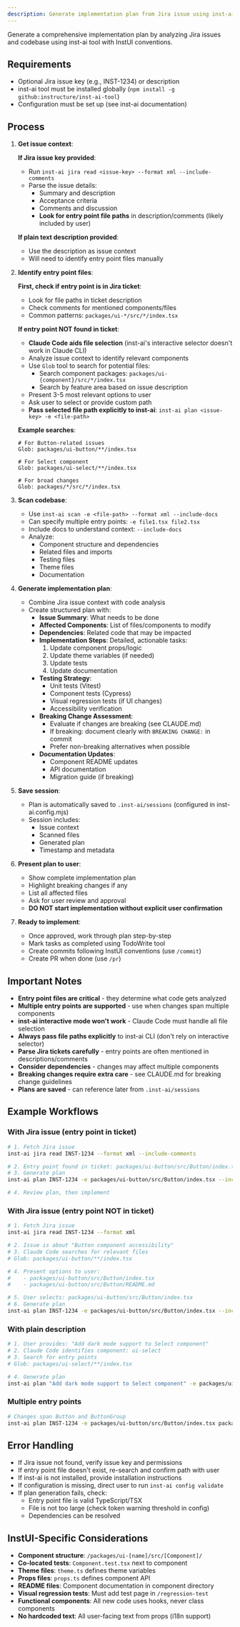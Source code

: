 ```yaml
---
description: Generate implementation plan from Jira issue using inst-ai
---
```


Generate a comprehensive implementation plan by analyzing Jira issues and codebase using inst-ai tool with InstUI conventions.

## Requirements

- Optional Jira issue key (e.g., INST-1234) or description
- inst-ai tool must be installed globally (`npm install -g github:instructure/inst-ai-tool`)
- Configuration must be set up (see inst-ai documentation)

## Process

1. **Get issue context**:

   **If Jira issue key provided**:
   - Run `inst-ai jira read <issue-key> --format xml --include-comments`
   - Parse the issue details:
     - Summary and description
     - Acceptance criteria
     - Comments and discussion
     - **Look for entry point file paths** in description/comments (likely included by user)

   **If plain text description provided**:
   - Use the description as issue context
   - Will need to identify entry point files manually

2. **Identify entry point files**:

   **First, check if entry point is in Jira ticket**:
   - Look for file paths in ticket description
   - Check comments for mentioned components/files
   - Common patterns: `packages/ui-*/src/*/index.tsx`

   **If entry point NOT found in ticket**:
   - **Claude Code aids file selection** (inst-ai's interactive selector doesn't work in Claude CLI)
   - Analyze issue context to identify relevant components
   - Use `Glob` tool to search for potential files:
     - Search component packages: `packages/ui-{component}/src/*/index.tsx`
     - Search by feature area based on issue description
   - Present 3-5 most relevant options to user
   - Ask user to select or provide custom path
   - **Pass selected file path explicitly to inst-ai**: `inst-ai plan <issue-key> -e <file-path>`

   **Example searches**:
   ```
   # For Button-related issues
   Glob: packages/ui-button/**/index.tsx

   # For Select component
   Glob: packages/ui-select/**/index.tsx

   # For broad changes
   Glob: packages/*/src/*/index.tsx
   ```

3. **Scan codebase**:
   - Use `inst-ai scan -e <file-path> --format xml --include-docs`
   - Can specify multiple entry points: `-e file1.tsx file2.tsx`
   - Include docs to understand context: `--include-docs`
   - Analyze:
     - Component structure and dependencies
     - Related files and imports
     - Testing files
     - Theme files
     - Documentation

4. **Generate implementation plan**:
   - Combine Jira issue context with code analysis
   - Create structured plan with:
     - **Issue Summary**: What needs to be done
     - **Affected Components**: List of files/components to modify
     - **Dependencies**: Related code that may be impacted
     - **Implementation Steps**: Detailed, actionable tasks:
       1. Update component props/logic
       2. Update theme variables (if needed)
       3. Update tests
       4. Update documentation
     - **Testing Strategy**:
       - Unit tests (Vitest)
       - Component tests (Cypress)
       - Visual regression tests (if UI changes)
       - Accessibility verification
     - **Breaking Change Assessment**:
       - Evaluate if changes are breaking (see CLAUDE.md)
       - If breaking: document clearly with `BREAKING CHANGE:` in commit
       - Prefer non-breaking alternatives when possible
     - **Documentation Updates**:
       - Component README updates
       - API documentation
       - Migration guide (if breaking)

5. **Save session**:
   - Plan is automatically saved to `.inst-ai/sessions` (configured in inst-ai.config.mjs)
   - Session includes:
     - Issue context
     - Scanned files
     - Generated plan
     - Timestamp and metadata

6. **Present plan to user**:
   - Show complete implementation plan
   - Highlight breaking changes if any
   - List all affected files
   - Ask for user review and approval
   - **DO NOT start implementation without explicit user confirmation**

7. **Ready to implement**:
   - Once approved, work through plan step-by-step
   - Mark tasks as completed using TodoWrite tool
   - Create commits following InstUI conventions (use `/commit`)
   - Create PR when done (use `/pr`)

## Important Notes

- **Entry point files are critical** - they determine what code gets analyzed
- **Multiple entry points are supported** - use when changes span multiple components
- **inst-ai interactive mode won't work** - Claude Code must handle all file selection
- **Always pass file paths explicitly** to inst-ai CLI (don't rely on interactive selector)
- **Parse Jira tickets carefully** - entry points are often mentioned in descriptions/comments
- **Consider dependencies** - changes may affect multiple components
- **Breaking changes require extra care** - see CLAUDE.md for breaking change guidelines
- **Plans are saved** - can reference later from `.inst-ai/sessions`

## Example Workflows

### With Jira issue (entry point in ticket)

```bash
# 1. Fetch Jira issue
inst-ai jira read INST-1234 --format xml --include-comments

# 2. Entry point found in ticket: packages/ui-button/src/Button/index.tsx
# 3. Generate plan
inst-ai plan INST-1234 -e packages/ui-button/src/Button/index.tsx --include-docs

# 4. Review plan, then implement
```

### With Jira issue (entry point NOT in ticket)

```bash
# 1. Fetch Jira issue
inst-ai jira read INST-1234 --format xml

# 2. Issue is about "Button component accessibility"
# 3. Claude Code searches for relevant files
# Glob: packages/ui-button/**/index.tsx

# 4. Present options to user:
#    - packages/ui-button/src/Button/index.tsx
#    - packages/ui-button/src/Button/README.md

# 5. User selects: packages/ui-button/src/Button/index.tsx
# 6. Generate plan
inst-ai plan INST-1234 -e packages/ui-button/src/Button/index.tsx --include-docs
```

### With plain description

```bash
# 1. User provides: "Add dark mode support to Select component"
# 2. Claude Code identifies component: ui-select
# 3. Search for entry points
# Glob: packages/ui-select/**/index.tsx

# 4. Generate plan
inst-ai plan "Add dark mode support to Select component" -e packages/ui-select/src/Select/index.tsx --include-docs
```

### Multiple entry points

```bash
# Changes span Button and ButtonGroup
inst-ai plan INST-1234 -e packages/ui-button/src/Button/index.tsx packages/ui-button/src/ButtonGroup/index.tsx --include-docs
```

## Error Handling

- If Jira issue not found, verify issue key and permissions
- If entry point file doesn't exist, re-search and confirm path with user
- If inst-ai is not installed, provide installation instructions
- If configuration is missing, direct user to run `inst-ai config validate`
- If plan generation fails, check:
  - Entry point file is valid TypeScript/TSX
  - File is not too large (check token warning threshold in config)
  - Dependencies can be resolved

## InstUI-Specific Considerations

- **Component structure**: `/packages/ui-[name]/src/[Component]/`
- **Co-located tests**: `Component.test.tsx` next to component
- **Theme files**: `theme.ts` defines theme variables
- **Props files**: `props.ts` defines component API
- **README files**: Component documentation in component directory
- **Visual regression tests**: Must add test page in `/regression-test`
- **Functional components**: All new code uses hooks, never class components
- **No hardcoded text**: All user-facing text from props (i18n support)
